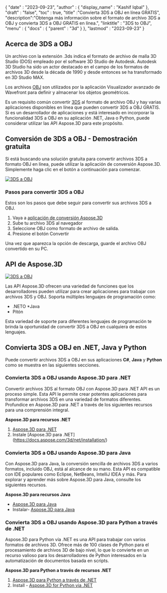 {
  "date" : "2023-09-23",
  "author" : {
    "display_name" : "Kashif Iqbal"
},
  "draft" : "false",
  "toc" : true,
  "title" :"Convierta 3DS a OBJ en línea GRATIS",
  "description":"Obtenga más información sobre el formato de archivo 3DS a OBJ y convierta 3DS a OBJ GRATIS en línea.",
  "linktitle" : "3DS to OBJ",
  "menu" : {
    "docs" : {
      "parent" : "3d"
}
},
  "lastmod" : "2023-09-23"
}

## Acerca de 3DS a OBJ

Un archivo con la extensión .3ds indica el formato de archivo de malla 3D Studio (DOS) empleado por el software 3D Studio de Autodesk. Autodesk 3D Studio ha sido un actor destacado en el campo de los formatos de archivos 3D desde la década de 1990 y desde entonces se ha transformado en 3D Studio MAX.

Los archivos [OBJ](/es/3d/obj/) son utilizados por la aplicación Visualizador avanzado de Wavefront para definir y almacenar los objetos geométricos.

Es un requisito común convertir [3DS](/es/3d/3ds/) al formato de archivo OBJ y hay varias aplicaciones disponibles en línea que pueden convertir 3DS a OBJ GRATIS. Si es un desarrollador de aplicaciones y está interesado en incorporar la funcionalidad 3DS a OBJ en su aplicación .NET, Java o Python, puede considerar utilizar las API Aspose.3D para este propósito.

## Conversión de 3DS a OBJ - Demostración gratuita

Si está buscando una solución gratuita para convertir archivos 3DS a formato OBJ en línea, puede utilizar la aplicación de conversión Aspose.3D. Simplemente haga clic en el botón a continuación para comenzar.

[![3DS a OBJ](../3ds-to-obj.png)](https://products.aspose.app/3d/conversion/3ds-to-obj)

### Pasos para convertir 3DS a OBJ

Estos son los pasos que debe seguir para convertir sus archivos 3DS a OBJ.

1. Vaya a [aplicación de conversión Aspose.3D](https://products.aspose.app/3d/conversion/3DS-to-obj)
1. Sube tu archivo 3DS al navegador
1. Seleccione OBJ como formato de archivo de salida.
1. Presione el botón Convertir

Una vez que aparezca la opción de descarga, guarde el archivo OBJ convertido en su PC.

## API de Aspose.3D

[![3DS a OBJ](../try-aspose-3d.png)](https://products.aspose.com/3d/)

Las API Aspose.3D ofrecen una variedad de funciones que los desarrolladores pueden utilizar para crear aplicaciones para trabajar con archivos 3DS y OBJ. Soporta múltiples lenguajes de programación como:

* .NETO
*Java
* Pitón

Esta variedad de soporte para diferentes lenguajes de programación te brinda la oportunidad de convertir 3DS a OBJ en cualquiera de estos lenguajes.

## Convierta 3DS a OBJ en .NET, Java y Python

Puede convertir archivos 3DS a OBJ en sus aplicaciones **C#**, **Java** y **Python** como se muestra en las siguientes secciones.

### Convierta 3DS a OBJ usando Aspose.3D para .NET

Convertir archivos 3DS al formato OBJ con Aspose.3D para .NET API es un proceso simple. Esta API le permite crear potentes aplicaciones para transformar archivos 3DS en una variedad de formatos diferentes. Profundice en Aspose.3D para .NET a través de los siguientes recursos para una comprensión integral.

**Aspose.3D para recursos .NET**

1. [Aspose.3D para .NET](https://products.aspose.com/3d/net/)
1. Instale [Aspose.3D para .NET] (https://docs.aspose.com/3d/net/installation/)

### Convierta 3DS a OBJ usando Aspose.3D para Java

Con Aspose.3D para Java, la conversión sencilla de archivos 3DS a varios formatos, incluido OBJ, está al alcance de su mano. Esta API es compatible con IDE populares como Eclipse, NetBeans, IntelliJ IDEA y más. Para explorar y aprender más sobre Aspose.3D para Java, consulte los siguientes recursos.

**Aspose.3D para recursos Java**

* [Aspose.3D para Java](https://products.aspose.com/3d/java/)
* Instalar- [Aspose.3D para Java](https://docs.aspose.com/3d/java/installation/)

### Convierta 3DS a OBJ usando Aspose.3D para Python a través de .NET

Aspose.3D para Python vía .NET es una API para trabajar con varios formatos de archivos 3D. Ofrece más de 100 clases de Python para el procesamiento de archivos 3D de bajo nivel, lo que lo convierte en un recurso valioso para los desarrolladores de Python interesados en la automatización de documentos basada en scripts.

**Aspose.3D para Python a través de recursos .NET**

1. [Aspose.3D para Python a través de .NET](https://products.aspose.com/3d/python-net/)
1. Install - [Aspose.3D for Python via .NET](https://releases.aspose.com/3d/python-net/)
